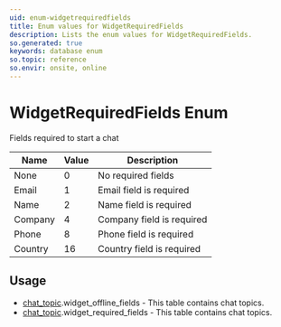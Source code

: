 ```yaml
---
uid: enum-widgetrequiredfields
title: Enum values for WidgetRequiredFields
description: Lists the enum values for WidgetRequiredFields.
so.generated: true
keywords: database enum
so.topic: reference
so.envir: onsite, online
---
```


# WidgetRequiredFields Enum

Fields required to start a chat

| Name | Value | Description |
|------|-------|-------------|
|None|0|No required fields|
|Email|1|Email field is required|
|Name|2|Name field is required|
|Company|4|Company field is required|
|Phone|8|Phone field is required|
|Country|16|Country field is required|

## Usage

* [chat_topic](../chat-topic.md).widget_offline_fields - This table contains chat topics.
* [chat_topic](../chat-topic.md).widget_required_fields - This table contains chat topics.
